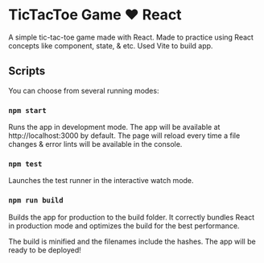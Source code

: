 # TicTacToe Game ♥️ React

A simple tic-tac-toe game made with React.
Made to practice using React concepts like component, state, & etc.
Used Vite to build app.

## Scripts

You can choose from several running modes:

### `npm start`

Runs the app in development mode.
The app will be available at http://localhost:3000 by default.
The page will reload every time a file changes & error lints will be available in the console.

### `npm test`

Launches the test runner in the interactive watch mode.

### `npm run build`

Builds the app for production to the build folder.
It correctly bundles React in production mode and optimizes the build for the best performance.

The build is minified and the filenames include the hashes.
The app will be ready to be deployed!